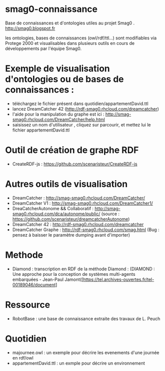 # smag0-connaissance
Base de connaissances et d'ontologies utiles au projet Smag0 . http://smag0.blogspot.fr

les ontologies, bases de connaissances (owl/rdf/ttl...) sont modifiables via Protege 2000 et visualisables dans plusieurs outils en cours de développements par l'équipe Smag0.

# Exemple de visualisation d'ontologies ou de bases de connaissances :
- téléchargez le fichier présent dans quotidien/appartementDavid.ttl
- lancez DreamCatcher 42 (http://rdf-smag0.rhcloud.com/dreamcatcher)
- l'aide pour la manipulation du graphe est ici : http://smag-smag0.rhcloud.com/DreamCatcher/help.html
- saisissez un nom d'utilisateur , cliquez sur parcourir, et mettez lui le fichier appartementDavid.ttl

# Outil de création de graphe RDF

- CreateRDF-js : https://github.com/scenaristeur/CreateRDF-js

# Autres outils de visualisation

- DreamCatcher : http://smag-smag0.rhcloud.com/DreamCatcher/
- DreamCatcher V1 : http://smag-smag0.rhcloud.com/DreamCatcher1/
- DreaCatcherAutonome && Collaboratif : http://smag-smag0.rhcloud.com/dca/autonome/public/ (source : https://github.com/scenaristeur/dreamcatcherAutonome)
- DreamCatcher 42 : http://rdf-smag0.rhcloud.com/dreamcatcher
- DreamCatcher Graphe : http://rdf-smag0.rhcloud.com/smag.html (Bug : pensez à baisser le paramètre dumping avant d'importer)


# Methode
- Diamond : transcription en RDF de la méthode Diamond : (DIAMOND : Une approche pour la conception de
systèmes multi-agents embarquées - Jean-Paul Jamont([https://tel.archives-ouvertes.fr/tel-00189046/document]

# Ressource
- RobotBase : une base de connaissance extraite des travaux de L. Peuch

# Quotidien
-  majournee.owl : un exemple pour décrire les evenements d'une journée en rdf/owl
-  appartementDavid.ttl : un exmple pour décrire un environnement
